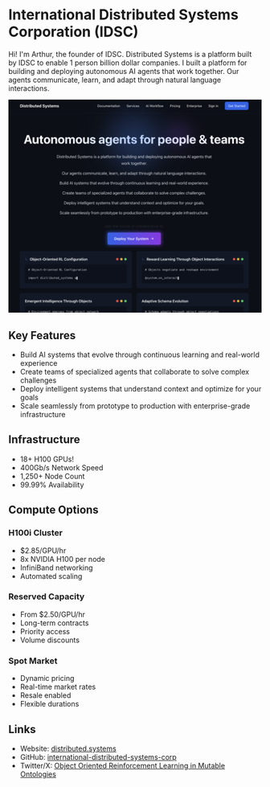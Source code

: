# International Distributed Systems Corporation (IDSC)

Hi! I'm Arthur, the founder of IDSC. Distributed Systems is a platform built by IDSC to enable 1 person billion dollar companies. I built a platform for building and deploying autonomous AI agents that work together. Our agents communicate, learn, and adapt through natural language interactions.

![Landing Page](idsc.png)

## Key Features
- Build AI systems that evolve through continuous learning and real-world experience
- Create teams of specialized agents that collaborate to solve complex challenges
- Deploy intelligent systems that understand context and optimize for your goals
- Scale seamlessly from prototype to production with enterprise-grade infrastructure

## Infrastructure
- 18+ H100 GPUs!
- 400Gb/s Network Speed
- 1,250+ Node Count
- 99.99% Availability

## Compute Options
### H100i Cluster
- $2.85/GPU/hr
- 8x NVIDIA H100 per node
- InfiniBand networking
- Automated scaling

### Reserved Capacity
- From $2.50/GPU/hr
- Long-term contracts
- Priority access
- Volume discounts

### Spot Market
- Dynamic pricing
- Real-time market rates
- Resale enabled
- Flexible durations

## Links
- Website: [distributed.systems](https://distributed.systems/)
- GitHub: [international-distributed-systems-corp](https://github.com/international-distributed-systems-corp)
- Twitter/X: [Object Oriented Reinforcement Learning in Mutable Ontologies](https://x.com/arthurcolle/status/1881166459499622496)
